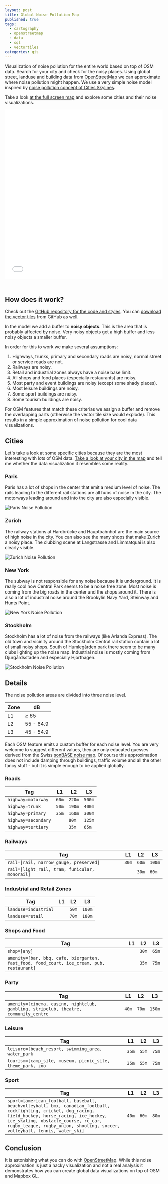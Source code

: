 ```yaml
---
layout: post
title: Global Noise Pollution Map
published: true
tags:
  - cartography
  - openstreetmap
  - data
  - sql
  - vectortiles
categories: gis
---
```


Visualization of noise pollution for the entire world based on top of OSM data. Search for your city
and check for the noisy places.
Using global street, landuse and building data from [OpenStreetMap](https://openstreetmap.org)
we can approximate where noise pollution might happen.
We use a very simple noise model inspired by [noise pollution concept of Cities Skylines](http://www.skylineswiki.com/Pollution#Noise_pollution).

Take a look [at the full screen map](/maps/noise-pollution.html) and explore some cities and their noise visualizations.

<iframe src="/maps/noise-pollution.html" frameborder="0" scrolling="0" width="100%" height="540px" style="margin-bottom:25px;"></iframe>

## How does it work?

Check out the [GitHub repository for the code and styles](https://github.com/lukasmartinelli/osm-noise-pollution).
You can [download the vector tiles](https://github.com/lukasmartinelli/osm-noise-pollution/releases/download/v1.0/noise_pollution.mbtiles) from GitHub as well.

In the model we add a buffer to **noisy objects**. This is the area that is probably affected by noise. Very noisy objects get a high buffer and less noisy objects a smaller buffer.

In order for this to work we make several assumptions:

1. Highways, trunks, primary and secondary roads are noisy, normal street or service roads are not.
2. Railways are noisy.
3. Retail and industrial zones always have a noise base limit.
4. All shops and food places (especially restaurants) are noisy.
5. Most party and event buildings are noisy (except some shady places).
6. Most leisure buildings are noisy.
7. Some sport buildings are noisy.
8. Some tourism buildings are noisy.

For OSM features that match these criterias we assign a buffer and remove the overlapping parts (otherwise the
vector tile size would explode). This results in a simple approximation of noise pollution for cool data visualizations.

## Cities

Let's take a look at some specific cities because they are the most interesting with lots of OSM data.
[Take a look at your city in the map](/maps/noise-pollution.html) and tell me whether the data visualization it resembles some reality.

### Paris

Paris has a lot of shops in the center that emit a medium level of noise.
The rails leading to the different rail stations are all hubs of noise
in the city. The motorways leading around and into the city are also especially visible.

![Paris Noise Pollution](/media/noise_maps/paris.png)

### Zurich

The railway stations at Hardbrücke and Hauptbahnhof are the main source of high noise in the city.
You can also see the many shops that make Zurich a noisy place. The clubbing scene at Langstrasse and Limmatquai is also clearly visible.

![Zurich Noise Pollution](/media/noise_maps/zurich.png)

### New York

The subway is not responsible for any noise because it is underground.
It is really cool how Central Park seems to be a noise free zone.
Most noise is coming from the big roads in the center and the shops around it.
There is also a lot of industrial noise around the Brookylin Navy Yard, Steinway and Hunts Point.

![New York Noise Pollution](/media/noise_maps/newyork.png)

### Stockholm

Stockholm has a lot of noise from the railways (like Arlanda Express). The old town and vicinity around
the Stockholm Central rail station contain a lot of small noisy shops. South of Humlegården park
there seem to be many clubs lighting up the noise map. Industrial noise is mostly coming from Djurgårdsstaden
and especially Hjorthagen.

![Stockholm Noise Pollution](/media/noise_maps/stockholm.png)


## Details

The noise pollution areas are divided into three noise level.

| Zone   | dB
|--------|-----------
| L1     | ≥ 65
| L2     | 55 - 64.9
| L3     | 45 - 54.9

Each OSM feature emits a custom buffer for each noise level.
You are very welcome to suggest different values, they are only educated guesses derived from the Swiss [sonBASE noise map](https://map.geo.admin.ch/?Y=716599.25&X=230992.54&zoom=8&bgLayer=ch.swisstopo.pixelkarte-grau&layers=ch.bafu.laerm-strassenlaerm_tag&layers_opacity=0.7&lang=de&topic=bafu). Of course this approximation does not include damping through buildings,
traffic volume and all the other fancy stuff - but it is simple enough to be applied globally.

### Roads

| Tag                 | L1    | L2     | L3
|---------------------|-------|--------|---------
| `highway=motorway`  | `60m` | `220m` | `500m`
| `highway=trunk`     | `50m` | `190m` | `400m`
| `highway=primary`   | `35m` | `160m` | `300m`
| `highway=secondary` |       | `80m`  | `125m`
| `highway=tertiary`  |       | `35m`  | `65m`

### Railways

| Tag                                        | L1    | L2    | L3
|--------------------------------------------|-------|-------|---------
| `rail=[rail, narrow_gauge, preserved]`       | `30m` | `60m` | `100m`
| `rail=[light_rail, tram, funicular, monorail]`|       | `30m` | `60m`

### Industrial and Retail Zones

| Tag                 | L1  | L2   | L3   |
|---------------------|-----|------|------|
| `landuse=industrial`|     | `50m` | `100m` |
| `landuse=retail`    |     | `70m` | `180m` |

### Shops and Food

| Tag                                                                              | L1  | L2    | L3
|----------------------------------------------------------------------------------|-----|-------|--------
| `shop=[any]`                                                                     |     | `30m` | `65m`
| `amenity=[bar, bbq, cafe, biergarten, fast_food, food_court, ice_cream, pub, restaurant]`|     | `35m` | `75m`

### Party

| Tag                                                                            | L1    | L2    | L3
|--------------------------------------------------------------------------------|-------|-------|--------
| `amenity=[cinema, casino, nightclub, gambling, stripclub, theatre, community_centre` | `40m` | `70m` | `150m`


### Leisure

| Tag                                                    | L1    | L2     | L3
|--------------------------------------------------------|-------|--------|-------
| `leisure=[beach_resort, swimming_area, water_park`       | `35m` | `55m`  | `75m`
| `tourism=[camp_site, museum, picnic_site, theme_park, zoo` | `35m` | `55m`  | `75m`

### Sport

| Tag                                                                                              | L1    | L2     | L3
|--------------------------------------------------------------------------------------------------|-------|--------|-------
| `sport=[american_football, baseball, beachvolleyball, bmx, canadian_football, cockfighting, cricket, dog_racing, field_hockey, horse_racing, ice_hockey, ice_skating, obstacle_course, rc_car, rugby_league, rugby_union, shooting, soccer, volleyball, tennis, water_ski]` | `40m` | `60m`  | `80m`

## Conclusion

It is astonishing what you can do with [OpenStreetMap](http://www.openstreetmap.org/). While this noise approximation is
just a hacky visualization and not a real analysis it demonstrates how you can create global data visualizations on top of OSM and Mapbox GL.
